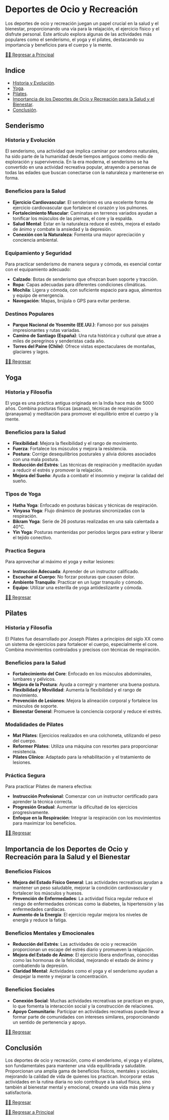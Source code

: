 # Deportes de Ocio y Recreación
Los deportes de ocio y recreación juegan un papel crucial en la salud y el bienestar, proporcionando una vía para la relajación, el ejercicio físico y el disfrute personal. Este artículo explora algunas de las actividades más populares como el senderismo, el yoga y el pilates, destacando su importancia y beneficios para el cuerpo y la mente.

[☝🏻 Regresar a Principal](/articulos.md)

## Indice

- [Historia y Evolución](#historia-y-evolución).
- [Yoga](#yoga).
- [Pilates](#pilates).
- [Importancia de los Deportes de Ocio y Recreación para la Salud y el Bienestar](#importancia-de-los-deportes-de-ocio-y-recreación-para-la-salud-y-el-bienestar).
- [Conclusión](#conclusión).



## Senderismo

### Historia y Evolución

El senderismo, una actividad que implica caminar por senderos naturales, ha sido parte de la humanidad desde tiempos antiguos como medio de exploración y supervivencia. En la era moderna, el senderismo se ha convertido en una actividad recreativa popular, atrayendo a personas de todas las edades que buscan conectarse con la naturaleza y mantenerse en forma.


### Beneficios para la Salud

- **Ejercicio Cardiovascular**: El senderismo es una excelente forma de ejercicio cardiovascular que fortalece el corazón y los pulmones.
- **Fortalecimiento Muscular**: Caminatas en terrenos variados ayudan a tonificar los músculos de las piernas, el core y la espalda.
- **Salud Mental**: Estar en la naturaleza reduce el estrés, mejora el estado de ánimo y combate la ansiedad y la depresión.
- **Conexión con la Naturaleza**: Fomenta una mayor apreciación y conciencia ambiental.

### Equipamiento y Seguridad

Para practicar senderismo de manera segura y cómoda, es esencial contar con el equipamiento adecuado:

- **Calzado**: Botas de senderismo que ofrezcan buen soporte y tracción.
- **Ropa**: Capas adecuadas para diferentes condiciones climáticas.
- **Mochila**: Ligera y cómoda, con suficiente espacio para agua, alimentos y equipo de emergencia.
- **Navegación**: Mapas, brújula o GPS para evitar perderse.

### Destinos Populares

- **Parque Nacional de Yosemite (EE.UU.)**: Famoso por sus paisajes impresionantes y rutas variadas.
- **Camino de Santiago (España)**: Una ruta histórica y cultural que atrae a miles de peregrinos y senderistas cada año.
- **Torres del Paine (Chile)**: Ofrece vistas espectaculares de montañas, glaciares y lagos.

[☝🏻 Regresar](#deportes-de-ocio-y-recreación)


## Yoga

### Historia y Filosofía

El yoga es una práctica antigua originada en la India hace más de 5000 años. Combina posturas físicas (asanas), técnicas de respiración (pranayama) y meditación para promover el equilibrio entre el cuerpo y la mente.

### Beneficios para la Salud

- **Flexibilidad**: Mejora la flexibilidad y el rango de movimiento.
- **Fuerza**: Fortalece los músculos y mejora la resistencia.
- **Postura**: Corrige desequilibrios posturales y alivia dolores asociados con una mala postura.
- **Reducción del Estrés**: Las técnicas de respiración y meditación ayudan a reducir el estrés y promover la relajación.
- **Mejora del Sueño**: Ayuda a combatir el insomnio y mejorar la calidad del sueño.

### Tipos de Yoga

- **Hatha Yoga**: Enfocado en posturas básicas y técnicas de respiración.
- **Vinyasa Yoga**: Flujo dinámico de posturas sincronizadas con la respiración.
- **Bikram Yoga**: Serie de 26 posturas realizadas en una sala calentada a 40°C.
- **Yin Yoga**: Posturas mantenidas por períodos largos para estirar y liberar el tejido conectivo.

### Practica Segura

Para aprovechar al máximo el yoga y evitar lesiones:

- **Instrucción Adecuada**: Aprender de un instructor calificado.
- **Escuchar al Cuerpo**: No forzar posturas que causen dolor.
- **Ambiente Tranquilo**: Practicar en un lugar tranquilo y cómodo.
- **Equipo**: Utilizar una esterilla de yoga antideslizante y cómoda.

[☝🏻 Regresar](#deportes-de-ocio-y-recreación)


## Pilates

### Historia y Filosofía

El Pilates fue desarrollado por Joseph Pilates a principios del siglo XX como un sistema de ejercicios para fortalecer el cuerpo, especialmente el core. Combina movimientos controlados y precisos con técnicas de respiración.

### Beneficios para la Salud

- **Fortalecimiento del Core**: Enfocado en los músculos abdominales, lumbares y pélvicos.
- **Mejora de la Postura**: Ayuda a corregir y mantener una buena postura.
- **Flexibilidad y Movilidad**: Aumenta la flexibilidad y el rango de movimiento.
- **Prevención de Lesiones**: Mejora la alineación corporal y fortalece los músculos de soporte.
- **Bienestar General**: Promueve la conciencia corporal y reduce el estrés.

### Modalidades de Pilates

- **Mat Pilates**: Ejercicios realizados en una colchoneta, utilizando el peso del cuerpo.
- **Reformer Pilates**: Utiliza una máquina con resortes para proporcionar resistencia.
- **Pilates Clínico**: Adaptado para la rehabilitación y el tratamiento de lesiones.

### Práctica Segura

Para practicar Pilates de manera efectiva:

- **Instrucción Profesional**: Comenzar con un instructor certificado para aprender la técnica correcta.
- **Progresión Gradual**: Aumentar la dificultad de los ejercicios progresivamente.
- **Enfoque en la Respiración**: Integrar la respiración con los movimientos para maximizar los beneficios.

[☝🏻 Regresar](#deportes-de-ocio-y-recreación)


## Importancia de los Deportes de Ocio y Recreación para la Salud y el Bienestar

### Beneficios Físicos

- **Mejora del Estado Físico General**: Las actividades recreativas ayudan a mantener un peso saludable, mejorar la condición cardiovascular y fortalecer los músculos y huesos.
- **Prevención de Enfermedades**: La actividad física regular reduce el riesgo de enfermedades crónicas como la diabetes, la hipertensión y las enfermedades cardíacas.
- **Aumento de la Energía**: El ejercicio regular mejora los niveles de energía y reduce la fatiga.

### Beneficios Mentales y Emocionales

- **Reducción del Estrés**: Las actividades de ocio y recreación proporcionan un escape del estrés diario y promueven la relajación.
- **Mejora del Estado de Ánimo**: El ejercicio libera endorfinas, conocidas como las hormonas de la felicidad, mejorando el estado de ánimo y combatiendo la depresión.
- **Claridad Mental**: Actividades como el yoga y el senderismo ayudan a despejar la mente y mejorar la concentración.

### Beneficios Sociales

- **Conexión Social**: Muchas actividades recreativas se practican en grupo, lo que fomenta la interacción social y la construcción de relaciones.
- **Apoyo Comunitario**: Participar en actividades recreativas puede llevar a formar parte de comunidades con intereses similares, proporcionando un sentido de pertenencia y apoyo.

[☝🏻 Regresar](#deportes-de-ocio-y-recreación)

## Conclusión

Los deportes de ocio y recreación, como el senderismo, el yoga y el pilates, son fundamentales para mantener una vida equilibrada y saludable. Proporcionan una amplia gama de beneficios físicos, mentales y sociales, mejorando la calidad de vida de quienes los practican. Incorporar estas actividades en la rutina diaria no solo contribuye a la salud física, sino también al bienestar mental y emocional, creando una vida más plena y satisfactoria.

[☝🏻 Regresar](#deportes-de-ocio-y-recreación)

[☝🏻 Regresar a Principal](/articulos.md)
